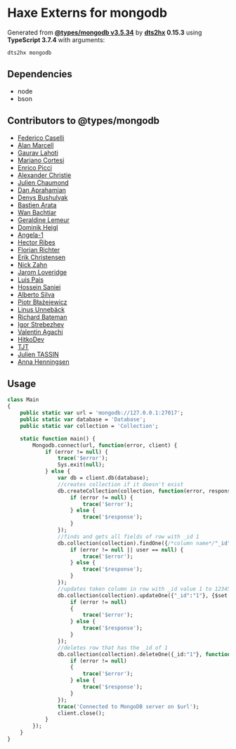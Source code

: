 # Haxe Externs for mongodb

Generated from **[@types/mongodb v3.5.34](https://github.com/DefinitelyTyped/DefinitelyTyped#readme)** by **[dts2hx](https://github.com/haxiomic/dts2hx) 0.15.3** using **TypeScript 3.7.4** with arguments:

	dts2hx mongodb

## Dependencies
- node
- bson

## Contributors to @types/mongodb
- [Federico Caselli](https://github.com/CaselIT)
- [Alan Marcell](https://github.com/alanmarcell)
- [Gaurav Lahoti](https://github.com/dante-101)
- [Mariano Cortesi](https://github.com/mcortesi)
- [Enrico Picci](https://github.com/EnricoPicci)
- [Alexander Christie](https://github.com/AJCStriker)
- [Julien Chaumond](https://github.com/julien-c)
- [Dan Aprahamian](https://github.com/daprahamian)
- [Denys Bushulyak](https://github.com/denys-bushulyak)
- [Bastien Arata](https://github.com/BastienAr)
- [Wan Bachtiar](https://github.com/sindbach)
- [Geraldine Lemeur](https://github.com/geraldinelemeur)
- [Dominik Heigl](https://github.com/various89)
- [Angela-1](https://github.com/angela-1)
- [Hector Ribes](https://github.com/hector7)
- [Florian Richter](https://github.com/floric)
- [Erik Christensen](https://github.com/erikc5000)
- [Nick Zahn](https://github.com/Manc)
- [Jarom Loveridge](https://github.com/jloveridge)
- [Luis Pais](https://github.com/ranguna)
- [Hossein Saniei](https://github.com/HosseinAgha)
- [Alberto Silva](https://github.com/albertossilva)
- [Piotr Błażejewicz](https://github.com/peterblazejewicz)
- [Linus Unnebäck](https://github.com/LinusU)
- [Richard Bateman](https://github.com/taxilian)
- [Igor Strebezhev](https://github.com/xamgore)
- [Valentin Agachi](https://github.com/avaly)
- [HitkoDev](https://github.com/HitkoDev)
- [TJT](https://github.com/Celend)
- [Julien TASSIN](https://github.com/jtassin)
- [Anna Henningsen](https://github.com/addaleax)
## Usage
```Haxe
class Main
{
	public static var url = 'mongodb://127.0.0.1:27017';
	public static var database = 'Database';
   	public static var collection = 'Collection';

	static function main() {
		Mongodb.connect(url, function(error, client) {
			if (error != null) {
				trace('$error');
				Sys.exit(null); 
			} else {
				var db = client.db(database);
				//creates collection if it doesn't exist
				db.createCollection(collection, function(error, response) {
					if (error != null) {
						trace('$error');
					} else {
						trace('$response');
					}
				});
				//finds and gets all fields of row with _id 1 
				db.collection(collection).findOne({/*column name*/"_id":/*row value you want to find*/"1"}, function (error, user) {
					if (error != null || user == null) {
						trace('$error');
					} else {
						trace('$response');
					}
				});
				//updates token column in row with _id value 1 to 12345
				db.collection(collection).updateOne({"_id":"1"}, {$set:{token:"12345"}}, function(error, response) {
					if (error != null)
					{
						trace('$error');
					} else {
						trace('$response');
					}
				});
				//deletes row that has the _id of 1
				db.collection(collection).deleteOne({_id:"1"}, function (error, response) {
					if (error != null)
					{
						trace('$error');
					} else {
						trace('$response');
					}
				});
				trace('Connected to MongoDB server on $url');
				client.close();
			}
		});
	}
}
```
